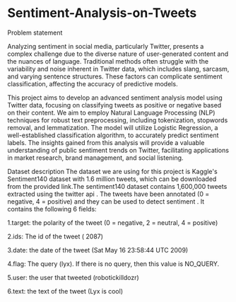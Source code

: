 # Sentiment-Analysis-on-Tweets
Problem statement

Analyzing sentiment in social media, particularly Twitter, presents a complex challenge due to the diverse nature of user-generated content and the nuances of language. Traditional methods often struggle with the variability and noise inherent in Twitter data, which includes slang, sarcasm, and varying sentence structures. These factors can complicate sentiment classification, affecting the accuracy of predictive models.

This project aims to develop an advanced sentiment analysis model using Twitter data, focusing on classifying tweets as positive or negative based on their content. We aim to employ Natural Language Processing (NLP) techniques for robust text preprocessing, including tokenization, stopwords removal, and lemmatization. The model will utilize Logistic Regression, a well-established classification algorithm, to accurately predict sentiment labels. The insights gained from this analysis will provide a valuable understanding of public sentiment trends on Twitter, facilitating applications in market research, brand management, and social listening.

Dataset description
The dataset we are using for this project is Kaggle's Sentiment140 dataset with 1.6 million tweets, which can be downloaded from the provided link.The sentiment140 dataset contains 1,600,000 tweets extracted using the twitter api . The tweets have been annotated (0 = negative, 4 = positive) and they can be used to detect sentiment . It contains the following 6 fields:

1.target: the polarity of the tweet (0 = negative, 2 = neutral, 4 = positive)

2.ids: The id of the tweet ( 2087)

3.date: the date of the tweet (Sat May 16 23:58:44 UTC 2009)

4.flag: The query (lyx). If there is no query, then this value is NO_QUERY.

5.user: the user that tweeted (robotickilldozr)

6.text: the text of the tweet (Lyx is cool)
